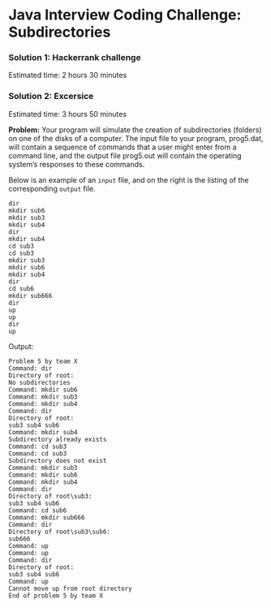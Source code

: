 # Java Interview Coding Challenge: Subdirectories

### Solution 1: Hackerrank challenge
Estimated time: 2 hours 30 minutes

### Solution 2: Excersice
Estimated time: 3 hours 50 minutes

**Problem:** Your program will simulate the creation of subdirectories (folders) on one of the disks of a computer. The input file to your program, prog5.dat, will contain a sequence of commands that a user might enter from a command line, and the output file prog5.out will contain the operating system’s responses to these commands.
    
Below is an example of an ```input``` file, and on the right is the listing of the corresponding ```output``` file.

```
dir  
mkdir sub6 
mkdir sub3 
mkdir sub4 
dir 
mkdir sub4 
cd sub3 
cd sub3 
mkdir sub3 
mkdir sub6 
mkdir sub4 
dir 
cd sub6 
mkdir sub666 
dir 
up 
up 
dir 
up 
```

Output: 
```
Problem 5 by team X 
Command: dir 
Directory of root: 
No subdirectories 
Command: mkdir sub6 
Command: mkdir sub3 
Command: mkdir sub4 
Command: dir 
Directory of root: 
sub3 sub4 sub6 
Command: mkdir sub4 
Subdirectory already exists 
Command: cd sub3 
Command: cd sub3 
Subdirectory does not exist 
Command: mkdir sub3 
Command: mkdir sub6 
Command: mkdir sub4 
Command: dir 
Directory of root\sub3: 
sub3 sub4 sub6 
Command: cd sub6 
Command: mkdir sub666 
Command: dir 
Directory of root\sub3\sub6: 
sub666 
Command: up 
Command: up 
Command: dir 
Directory of root: 
sub3 sub4 sub6 
Command: up 
Cannot move up from root directory 
End of problem 5 by team X
```
